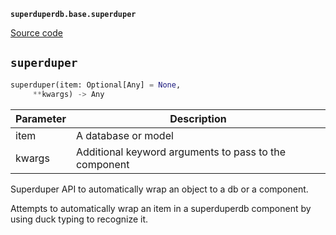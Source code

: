 **`superduperdb.base.superduper`** 

[Source code](https://github.com/SuperDuperDB/superduperdb/blob/main/superduperdb/base/superduper.py)

## `superduper` 

```python
superduper(item: Optional[Any] = None,
     **kwargs) -> Any
```
| Parameter | Description |
|-----------|-------------|
| item | A database or model |
| kwargs | Additional keyword arguments to pass to the component |

Superduper API to automatically wrap an object to a db or a component.

Attempts to automatically wrap an item in a superduperdb component by
using duck typing to recognize it.

